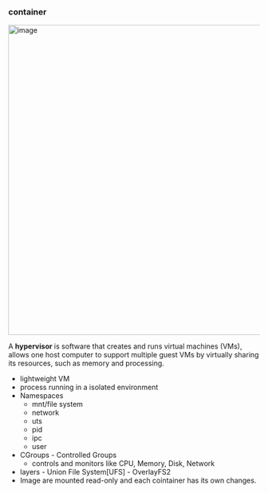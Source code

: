### container
<img width="622" alt="image" src="https://github.com/Dhanush-krish/docker-kubernetes/assets/58057080/ea1f3d1a-939b-4807-b9ee-ed9bc97c5ad7">

A **hypervisor** is software that creates and runs virtual machines (VMs), allows one host computer to support multiple guest VMs by virtually sharing its resources, such as memory and processing.


* lightweight VM
* process running in a isolated environment
* Namespaces
  * mnt/file system
  * network
  * uts
  * pid
  * ipc
  * user
* CGroups - Controlled Groups
    * controls and monitors like CPU, Memory, Disk, Network
* layers - Union File System[UFS]  - OverlayFS2
* Image are mounted read-only and each cointainer has its own changes. 
